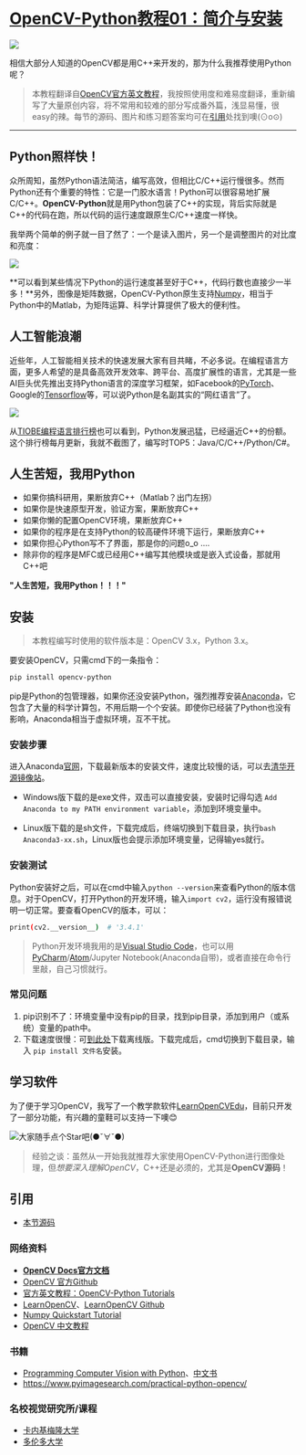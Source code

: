 # [OpenCV-Python教程01：简介与安装](http://ex2tron.wang/opencv-python-introduction-and-installation/)

![](http://pic.ex2tron.top/cv2_install_opencv-python.jpg)

相信大部分人知道的OpenCV都是用C++来开发的，那为什么我推荐使用Python呢？<!-- more -->

> 本教程翻译自[OpenCV官方英文教程](http://opencv-python-tutroals.readthedocs.io/en/latest/index.html)，我按照使用度和难易度翻译，重新编写了大量原创内容，将不常用和较难的部分写成番外篇，浅显易懂，很easy的辣。每节的源码、图片和练习题答案均可在[引用](#引用)处找到噢(⊙o⊙)

---

## Python照样快！

众所周知，虽然Python语法简洁，编写高效，但相比C/C++运行慢很多。然而Python还有个重要的特性：它是一门胶水语言！Python可以很容易地扩展C/C++。**OpenCV-Python**就是用Python包装了C++的实现，背后实际就是C++的代码在跑，所以代码的运行速度跟原生C/C++速度一样快。

我举两个简单的例子就一目了然了：一个是读入图片，另一个是调整图片的对比度和亮度：

![](http://pic.ex2tron.top/cv2_python_vs_cplus_speed.jpg)

**可以看到某些情况下Python的运行速度甚至好于C++，代码行数也直接少一半多！**另外，图像是矩阵数据，OpenCV-Python原生支持[Numpy](https://baike.baidu.com/item/numpy)，相当于Python中的Matlab，为矩阵运算、科学计算提供了极大的便利性。

## 人工智能浪潮

近些年，人工智能相关技术的快速发展大家有目共睹，不必多说。在编程语言方面，更多人希望的是具备高效开发效率、跨平台、高度扩展性的语言，尤其是一些AI巨头优先推出支持Python语言的深度学习框架，如Facebook的[PyTorch](https://pytorch.org/)、Google的[Tensorflow](https://tensorflow.google.cn/)等，可以说Python是名副其实的“网红语言”了。

![](http://pic.ex2tron.top/cv2_ai_ml_dl2.jpg)

从[TIOBE编程语言排行榜](https://www.tiobe.com/tiobe-index/)也可以看到，Python发展迅猛，已经逼近C++的份额。这个排行榜每月更新，我就不截图了，编写时TOP5：Java/C/C++/Python/C#。

## 人生苦短，我用Python

- 如果你搞科研用，果断放弃C++（Matlab？出门左拐）
- 如果你是快速原型开发，验证方案，果断放弃C++
- 如果你懒的配置OpenCV环境，果断放弃C++
- 如果你的程序是在支持Python的较高硬件环境下运行，果断放弃C++
- 如果你担心Python写不了界面，那是你的问题o_o ....
- 除非你的程序是MFC或已经用C++编写其他模块或是嵌入式设备，那就用C++吧

**"人生苦短，我用Python！！！"**

## 安装

> 本教程编写时使用的软件版本是：OpenCV 3.x，Python 3.x。

要安装OpenCV，只需cmd下的一条指令：

``` bash
pip install opencv-python
```

pip是Python的包管理器，如果你还没安装Python，强烈推荐安装[Anaconda](https://www.anaconda.com/download/)，它包含了大量的科学计算包，不用后期一个个安装。即使你已经装了Python也没有影响，Anaconda相当于虚拟环境，互不干扰。

### 安装步骤

进入Anaconda[官网](https://www.anaconda.com/download/)，下载最新版本的安装文件，速度比较慢的话，可以去[清华开源镜像站](https://mirrors.tuna.tsinghua.edu.cn/anaconda/archive/)。

- Windows版下载的是exe文件，双击可以直接安装，安装时记得勾选 `Add Anaconda to my PATH environment variable`，添加到环境变量中。

- Linux版下载的是sh文件，下载完成后，终端切换到下载目录，执行`bash Anaconda3-xx.sh`，Linux版也会提示添加环境变量，记得输yes就行。

### 安装测试

Python安装好之后，可以在cmd中输入`python --version`来查看Python的版本信息。对于OpenCV，打开Python的开发环境，输入`import cv2`，运行没有报错说明一切正常。要查看OpenCV的版本，可以：

``` bash
print(cv2.__version__)  # '3.4.1'
```

> Python开发环境我用的是[Visual Studio Code](http://code.visualstudio.com/)，也可以用[PyCharm](http://www.jetbrains.com/pycharm/)/[Atom](https://atom.io/)/Jupyter Notebook(Anaconda自带)，或者直接在命令行里敲，自己习惯就行。

### 常见问题

1. pip识别不了：环境变量中没有pip的目录，找到pip目录，添加到用户（或系统）变量的path中。
2. 下载速度很慢：可[到此处](https://pypi.org/search/?q=opencv-python)下载离线版。下载完成后，cmd切换到下载目录，输入 `pip install 文件名`安装。

## 学习软件

为了便于学习OpenCV，我写了一个教学款软件[LearnOpenCVEdu](https://github.com/ex2tron/LearnOpenCVEdu)，目前只开发了一部分功能，有兴趣的童鞋可以支持一下噢😊

![大家随手点个Star吧(●ˇ∀ˇ●)](http://pic.ex2tron.top/cv2_learn_opencv_edu_soft_screenshot.jpg)

> 经验之谈：虽然从一开始我就推荐大家使用OpenCV-Python进行图像处理，但*想要深入理解OpenCV*，C++还是必须的，尤其是**OpenCV源码**！

## 引用

- [本节源码](https://github.com/ex2tron/OpenCV-Python-Tutorial/tree/master/01.%20%E7%AE%80%E4%BB%8B%E4%B8%8E%E5%AE%89%E8%A3%85)

### 网络资料

- [**OpenCV Docs官方文档**](https://docs.opencv.org/)
- [OpenCV 官方Github](https://github.com/opencv/opencv)
- [官方英文教程：OpenCV-Python Tutorials](http://opencv-python-tutroals.readthedocs.io/en/latest/py_tutorials/py_tutorials.html)
- [LearnOpenCV](http://www.learnopencv.com)、[LearnOpenCV Github](https://github.com/spmallick/learnopencv)
- [Numpy Quickstart Tutorial](https://docs.scipy.org/doc/numpy-dev/user/quickstart.html)
- [OpenCV 中文教程](http://www.opencv.org.cn/opencvdoc/2.3.2/html/doc/tutorials/tutorials.html)

### 书籍

- [Programming Computer Vision with Python](http://programmingcomputervision.com/)、[中文书](https://www.amazon.cn/dp/B00L3Y3NEM/ref=sr_1_1?ie=UTF8&qid=1543929834&sr=8-1&keywords=Python+%E8%AE%A1%E7%AE%97%E6%9C%BA%E8%A7%86%E8%A7%89)
- https://www.pyimagesearch.com/practical-python-opencv/

### 名校视觉研究所/课程

- [卡内基梅隆大学](http://graphics.cs.cmu.edu/)
- [多伦多大学](https://www.cs.toronto.edu/~guerzhoy/320/)